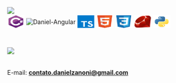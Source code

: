 <div style="display: inline-block;">
  <a href="https://github.com/dannielzanoni">
    <img height="180em" src="https://github-readme-stats.vercel.app/api/top-langs/?username=dannielzanoni&layout=compact&langs_count=7&theme=dracula"/>
  </a>
</div>
<br>  
<div>
  <img align="center" alt="Daniel-Csharp" height="30" width="40" src="https://raw.githubusercontent.com/devicons/devicon/master/icons/csharp/csharp-original.svg">
  <img align="center" alt="Daniel-Angular" height="30" width="40" src="https://cdn.jsdelivr.net/gh/devicons/devicon/icons/angularjs/angularjs-original.svg"/>
  <img align="center" alt="Daniel-Ts" height="30" width="40" src="https://raw.githubusercontent.com/devicons/devicon/master/icons/typescript/typescript-plain.svg">
  <img align="center" alt="Daniel-HTML" height="30" width="40" src="https://raw.githubusercontent.com/devicons/devicon/master/icons/html5/html5-original.svg">
  <img align="center" alt="Daniel-CSS" height="30" width="40" src="https://raw.githubusercontent.com/devicons/devicon/master/icons/css3/css3-original.svg">
  <img align="center" alt="Daniel-Python" height="30" width="40" src="https://raw.githubusercontent.com/devicons/devicon/master/icons/ruby/ruby-original.svg">
  <img align="center" alt="Daniel-Python" height="30" width="40" src="https://raw.githubusercontent.com/devicons/devicon/master/icons/python/python-original.svg">
</div>
<div style="float: bottom;">
  <br>
  <img style="padding-top: 2em;" height="70em" src="https://images-wixmp-ed30a86b8c4ca887773594c2.wixmp.com/f/aa8665c6-de07-4257-896a-3a79f6062d92/ddswjbw-bd7100f2-eefc-42fa-9f2a-e16dd7f6328b.gif?token=eyJ0eXAiOiJKV1QiLCJhbGciOiJIUzI1NiJ9.eyJzdWIiOiJ1cm46YXBwOjdlMGQxODg5ODIyNjQzNzNhNWYwZDQxNWVhMGQyNmUwIiwiaXNzIjoidXJuOmFwcDo3ZTBkMTg4OTgyMjY0MzczYTVmMGQ0MTVlYTBkMjZlMCIsIm9iaiI6W1t7InBhdGgiOiJcL2ZcL2FhODY2NWM2LWRlMDctNDI1Ny04OTZhLTNhNzlmNjA2MmQ5MlwvZGRzd2pidy1iZDcxMDBmMi1lZWZjLTQyZmEtOWYyYS1lMTZkZDdmNjMyOGIuZ2lmIn1dXSwiYXVkIjpbInVybjpzZXJ2aWNlOmZpbGUuZG93bmxvYWQiXX0.D0Jr0on2t9hguX4zNbaOUXk9yK2HHL7iczW0YDUIO4o">
  <br><br>
    <p>E-mail:  <a href="mailto:contato.danielzanoni@gmail.com"><b>contato.danielzanoni@gmail.com</b></a></p>
</div>
